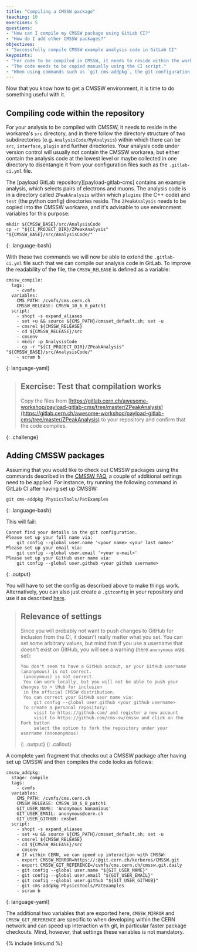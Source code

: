 ```yaml
---
title: "Compiling a CMSSW package"
teaching: 10
exercises: 5
questions:
- "How can I compile my CMSSW package using GitLab CI?"
- "How do I add other CMSSW packages?"
objectives:
- "Successfully compile CMSSW example analysis code in GitLab CI"
keypoints:
- "For code to be compiled in CMSSW, it needs to reside within the work area's `src` directory."
- "The code needs to be copied manually using the CI script."
- "When using commands such as `git cms-addpkg`, the git configuration needs to be adjusted/set first."
---
```

Now that you know how to get a CMSSW environment, it is time to do something useful with it.

## Compiling code within the repository

For your analysis to be compiled with CMSSW, it needs to reside in the
workarea's `src` directory, and in there follow the directory structure of
two subdirectories (e.g. `AnalysisCode/MyAnalysis`) within which there can be
`src`, `interface`, `plugin` and further directories. Your analysis code
under version control will usually not contain the CMSSW workarea, but either
contain the analysis code at the lowest level or maybe collected in one
directory to disentangle it from your configuration files such as the
`.gitlab-ci.yml` file.

The [payload GitLab repository][payload-gitlab-cms] contains an example
analysis, which selects pairs of electrons and muons. The analysis code is
in a directory called `ZPeakAnalysis` within which `plugins` (the C++ code)
and `test` (the python config) directories reside. The `ZPeakAnalysis` needs
to be copied into the CMSSW workarea, and it's advisable to use environment
variables for this purpose:

~~~
mkdir ${CMSSW_BASE}/src/AnalysisCode
cp -r "${CI_PROJECT_DIR}/ZPeakAnalysis" "${CMSSW_BASE}/src/AnalysisCode/"
~~~
{: .language-bash}

With these two commands we will now be able to extend the `.gitlab-ci.yml`
file such that we can compile our analysis code in GitLab. To improve the
readability of the file, the `CMSSW_RELEASE` is defined as a variable:

~~~
cmssw_compile:
  tags:
    - cvmfs
  variables:
    CMS_PATH: /cvmfs/cms.cern.ch
    CMSSW_RELEASE: CMSSW_10_6_8_patch1
  script:
    - shopt -s expand_aliases
    - set +u && source ${CMS_PATH}/cmsset_default.sh; set -u
    - cmsrel ${CMSSW_RELEASE}
    - cd ${CMSSW_RELEASE}/src
    - cmsenv
    - mkdir -p AnalysisCode
    - cp -r "${CI_PROJECT_DIR}/ZPeakAnalysis" "${CMSSW_BASE}/src/AnalysisCode/"
    - scram b
~~~
{: language-yaml}

> ## Exercise: Test that compilation works
>
> Copy the files from [https://gitlab.cern.ch/awesome-workshop/payload-gitlab-cms/tree/master/ZPeakAnalysis](https://gitlab.cern.ch/awesome-workshop/payload-gitlab-cms/tree/master/ZPeakAnalysis)
> to your repository and confirm that the code compiles.
>
{: .challenge}


## Adding CMSSW packages

Assuming that you would like to check out CMSSW packages using the commands
described in the [CMSSW FAQ][cmssw-faq], a couple of additional settings need
to be applied. For instance, try running the following command in GitLab CI
after having set up CMSSW:

~~~
git cms-addpkg PhysicsTools/PatExamples
~~~
{: .language-bash}

This will fail:

~~~
Cannot find your details in the git configuration.
Please set up your full name via:
    git config --global user.name '<your name> <your last name>'
Please set up your email via:
    git config --global user.email '<your e-mail>'
Please set up your GitHub user name via:
    git config --global user.github <your github username>
~~~
{: .output}

You will have to set the config as described above to make things work. Alternatively, you can also just create a `.gitconfig` in your repository and use it as described [here][custom-gitconfig].

> ## Relevance of settings
> Since you will probably not want to push changes to GitHub for inclusion
> from the CI, it doesn't really matter what you set. You can set some
> arbitrary values, but mind that if you use a username that doesn't exist
> on GitHub, you will see a warning (here `anonymous` was set):
>
> ~~~
> You don't seem to have a GitHub accout, or your GitHub username (anonymous) is not correct.
>  (anonymous) is not correct.
>  You can work locally, but you will not be able to push your changes to > tHub for inclusion
>  in the official CMSSW distribution.
>  You can correct your GitHub user name via:
>      git config --global user.github <your github username>
>  To create a personal repository:
>      visit to https://github.com/ and register a new account
>      visit to https://github.com/cms-sw/cmssw and click on the Fork button
>      select the option to fork the repository under your username (anononymous)
> ~~~
> {: .output}
{: .callout}

A complete `yaml` fragment that checks out a CMSSW package after having set up CMSSW and then compiles the code looks as follows:

~~~
cmssw_addpkg:
  stage: compile
  tags:
    - cvmfs
  variables:
    CMS_PATH: /cvmfs/cms.cern.ch
    CMSSW_RELEASE: CMSSW_10_6_8_patch1
    GIT_USER_NAME: 'Anonymous Nonamious'
    GIT_USER_EMAIL: anonymous@cern.ch
    GIT_USER_GITHUB: cmsbot
  script:
    - shopt -s expand_aliases
    - set +u && source ${CMS_PATH}/cmsset_default.sh; set -u
    - cmsrel ${CMSSW_RELEASE}
    - cd ${CMSSW_RELEASE}/src
    - cmsenv
    # If within CERN, we can speed up interaction with CMSSW:
    - export CMSSW_MIRROR=https://:@git.cern.ch/kerberos/CMSSW.git
    - export CMSSW_GIT_REFERENCE=/cvmfs/cms.cern.ch/cmssw.git.daily
    - git config --global user.name "${GIT_USER_NAME}"
    - git config --global user.email "${GIT_USER_EMAIL}"
    - git config --global user.github "${GIT_USER_GITHUB}"
    - git cms-addpkg PhysicsTools/PatExamples
    - scram b
~~~
{: language-yaml}

The additional two variables that are exported here, `CMSSW_MIRROR` and
`CMSSW_GIT_REFERENCE` are specific to when developing within the CERN
network and can speed up interaction with git, in particular faster
package checkouts. Mind, however, that settings these variables is not
mandatory.

{% include links.md %}

[cmssw-faq]: http://cms-sw.github.io/faq.html#how-do-i-subscribe-to-github
[custom-gitconfig]: https://stackoverflow.com/a/18330114/11743654